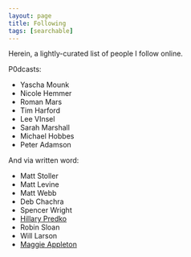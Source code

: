 ```yaml
---
layout: page
title: Following
tags: [searchable]
---
```


Herein, a lightly-curated list of people I follow online.

P0dcasts:

- Yascha Mounk
- Nicole Hemmer
- Roman Mars
- Tim Harford
- Lee VInsel
- Sarah Marshall
- Michael Hobbes
- Peter Adamson

And via written word:

- Matt Stoller
- Matt Levine
- Matt Webb
- Deb Chachra
- Spencer Wright
- [Hillary Predko](https://www.scopeofwork.net/author/hillary/)
- Robin Sloan
- Will Larson
- [Maggie Appleton](https://maggieappleton.com/)
